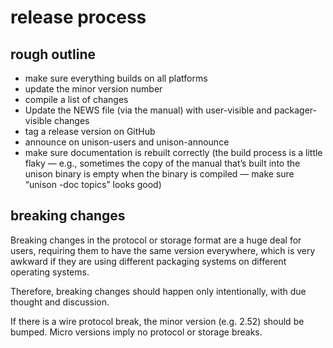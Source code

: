 # release process

## rough outline
  - make sure everything builds on all platforms
  - update the minor version number
  - compile a list of changes
  - Update the NEWS file (via the manual) with user-visible and packager-visible changes
  - tag a release version on GitHub
  - announce on unison-users and unison-announce
  - make sure documentation is rebuilt correctly (the build process is a little flaky — e.g., sometimes the copy of the manual that’s built into the unison binary is empty when the binary is compiled — make sure “unison -doc topics” looks good)

## breaking changes

Breaking changes in the protocol or storage format are a huge deal for users, requiring them to have the same version everywhere, which is very awkward if they are using different packaging systems on different operating systems.

Therefore, breaking changes should happen only intentionally, with due thought and discussion.

If there is a wire protocol break, the minor version (e.g. 2.52) should be bumped.   Micro versions imply no protocol or storage breaks.
